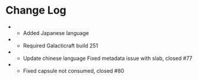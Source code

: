 # Change Log
* + Added Japanese language
* * Required Galacticraft build 251
* * Update chinese language
Fixed metadata issue with slab, closed #77
* * Fixed capsule not consumed, closed #80
